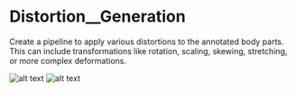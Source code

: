 # Distortion__Generation

Create a pipeline to apply various distortions to the annotated body parts. This can include transformations like rotation, scaling, skewing, stretching, or more complex deformations.

![alt text](https://github.com/ArefMYTB/Distortion__Generation/blob/main/images/output_distorted_image.jpg)
![alt text](https://github.com/ArefMYTB/Distortion__Generation/blob/main/images/output_stretched_image.jpg)
